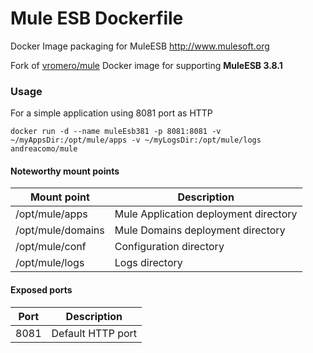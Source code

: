 # Mule ESB Dockerfile
Docker Image packaging for MuleESB http://www.mulesoft.org

Fork of [vromero/mule](https://github.com/vromero/mule-docker/tree/master) Docker image for supporting **MuleESB 3.8.1**

### Usage

For a simple application using 8081 port as HTTP

```
docker run -d --name muleEsb381 -p 8081:8081 -v ~/myAppsDir:/opt/mule/apps -v ~/myLogsDir:/opt/mule/logs andreacomo/mule
```

#### Noteworthy mount points

| Mount point       | Description                                                     |
|------------------ |-----------------------------------------------------------------|
|/opt/mule/apps     | Mule Application deployment directory                           |
|/opt/mule/domains  | Mule Domains deployment directory                               |
|/opt/mule/conf     | Configuration directory                                         |
|/opt/mule/logs     | Logs directory                                                  |


#### Exposed ports

| Port | Description                                                     |
|----- |-----------------------------------------------------------------|
| 8081 | Default HTTP port                                               |
